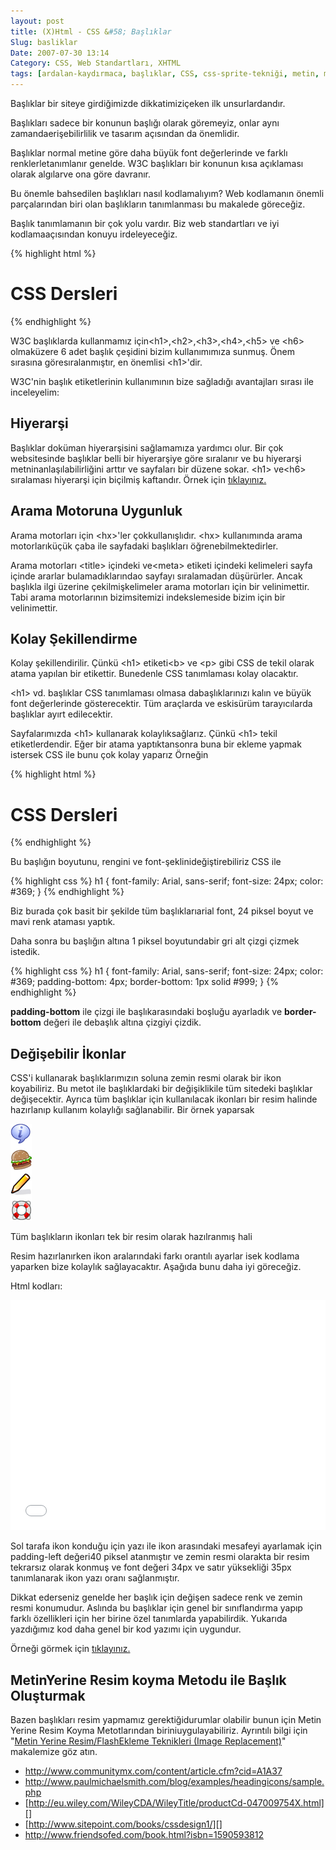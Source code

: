 ```yaml
---
layout: post
title: (X)Html - CSS &#58; Başlıklar
Slug: basliklar
Date: 2007-07-30 13:14
Category: CSS, Web Standartları, XHTML
tags: [ardalan-kaydırmaca, başlıklar, CSS, css-sprite-tekniği, metin, metin yerine resim koymak, Web Standartları, XHTML]
---
```


Başlıklar bir siteye girdiğimizde dikkatimiziçeken ilk unsurlardandır.

Başlıkları sadece bir konunun başlığı olarak göremeyiz, onlar aynı
zamandaerişebilirlilik ve tasarım açısından da önemlidir.

Başlıklar normal metine göre daha büyük font değerlerinde ve farklı
renklerletanımlanır genelde. W3C başlıkları bir konunun kısa açıklaması
olarak algılarve ona göre davranır.

Bu önemle bahsedilen başlıkları nasıl kodlamalıyım? Web kodlamanın
önemli parçalarından biri olan başlıkların tanımlanması bu makalede
göreceğiz.

Başlık tanımlamanın bir çok yolu vardır. Biz web standartları ve iyi
kodlamaaçısından konuyu irdeleyeceğiz.

{% highlight html %}
<h1>CSS Dersleri</h1>
{% endhighlight %}

W3C başlıklarda kullanmamız için<h1\>,<h2\>,<h3\>,<h4\>,<h5\> ve
<h6\> olmaküzere 6 adet başlık çeşidini bizim kullanımımıza sunmuş.
Önem sırasına göresıralanmıştır, en önemlisi <h1\>'dir.

W3C'nin başlık etiketlerinin kullanımının bize sağladığı avantajları
sırası ile inceleyelim:

## Hiyerarşi

Başlıklar doküman hiyerarşisini sağlamamıza yardımcı olur. Bir çok
websitesinde başlıklar belli bir hiyerarşiye göre sıralanır ve bu
hiyerarşi metninanlaşılabilirliğini arttır ve sayfaları bir düzene
sokar. <h1\> ve<h6\> sıralaması hiyerarşi için biçilmiş kaftandır.
Örnek için [tıklayınız.][]

## Arama Motoruna Uygunluk

Arama motorları için <hx\>'ler çokkullanışlıdır. <hx\> kullanımında
arama motorlarıküçük çaba ile sayfadaki başlıkları öğrenebilmektedirler.

Arama motorları <title\> içindeki ve<meta\> etiketi içindeki
kelimeleri sayfa içinde ararlar bulamadıklarındao sayfayı sıralamadan
düşürürler. Ancak başlıkla ilgi üzerine çekilmişkelimeler arama
motorları için bir velinimettir. Tabi arama motorlarının bizimsitemizi
indekslemeside bizim için bir velinimettir.

## Kolay Şekillendirme

Kolay şekillendirilir. Çünkü <h1\> etiketi<b\> ve <p\> gibi CSS de
tekil olarak atama yapılan bir etikettir. Bunedenle CSS tanımlaması
kolay olacaktır.

<h1\> vd. başlıklar CSS tanımlaması olmasa dabaşlıklarınızı kalın ve
büyük font değerlerinde gösterecektir. Tüm araçlarda ve eskisürüm
tarayıcılarda başlıklar ayırt edilecektir.

Sayfalarımızda <h1\> kullanarak kolaylıksağlarız. Çünkü <h1\> tekil
etiketlerdendir. Eğer bir atama yaptıktansonra buna bir ekleme yapmak
istersek CSS ile bunu çok kolay yaparız Örneğin

{% highlight html %}
<h1>CSS Dersleri </h1>
{% endhighlight %}

Bu başlığın boyutunu, rengini ve font-şeklinideğiştirebiliriz CSS ile

{% highlight css %}
h1 {
	font-family: Arial, sans-serif;
	font-size: 24px;
	color: #369;
}
{% endhighlight %}

Biz burada çok basit bir şekilde tüm başlıklarıarial font, 24 piksel
boyut ve mavi renk ataması yaptık.

Daha sonra bu başlığın altına 1 piksel boyutundabir gri alt çizgi çizmek
istedik.

{% highlight css %}
h1 {
	font-family: Arial, sans-serif;
	font-size: 24px;
	color: #369;
	padding-bottom: 4px;
	border-bottom: 1px solid #999;
}
{% endhighlight %}

**padding-bottom** ile çizgi ile başlıkarasındaki boşluğu ayarladık ve
**border-bottom** değeri ile debaşlık altına çizgiyi çizdik.

## Değişebilir İkonlar

CSS'i kullanarak başlıklarımızın soluna zemin resmi olarak bir ikon
koyabiliriz. Bu metot ile başlıklardaki bir değişiklikile tüm sitedeki
başlıklar değişecektir. Ayrıca tüm başlıklar için kullanılacak ikonları
bir resim halinde hazırlanıp kullanım kolaylığı sağlanabilir. Bir örnek
yaparsak

![Başlıklar][]

Tüm başlıkların ikonları tek bir
resim olarak hazılranmış hali

Resim hazırlanırken ikon aralarındaki farkı orantılı ayarlar isek
kodlama yaparken bize kolaylık sağlayacaktır. Aşağıda bunu daha iyi
göreceğiz.

Html kodları:

<iframe height='368' scrolling='no' src='//codepen.io/fatihhayri/embed/myYpgg/?height=368&theme-id=13521' data-default-tab='result' frameborder='no' allowtransparency='true' allowfullscreen='true' style='width: 100%;'></iframe>

Sol tarafa ikon konduğu için yazı ile ikon arasındaki mesafeyi ayarlamak
için padding-left değeri40 piksel atanmıştır ve zemin resmi olarakta bir
resim tekrarsız olarak konmuş ve font değeri 34px ve satır yüksekliği
35px tanımlanarak ikon yazı oranı sağlanmıştır.

Dikkat ederseniz genelde her başlık için değişen sadece renk ve zemin
resmi konumudur. Aslında bu başlıklar için genel bir sınıflandırma yapıp
farklı özellikleri için her birine özel tanımlarda yapabilirdik.
Yukarıda yazdığımız kod daha genel bir kod yazımı için uygundur.

Örneği görmek için [tıklayınız.][1]

## MetinYerine Resim koyma Metodu ile Başlık Oluşturmak

Bazen başlıkları resim yapmamız gerektiğidurumlar olabilir bunun için
Metin Yerine Resim Koyma Metotlarından biriniuygulayabiliriz. Ayrıntılı
bilgi için "[Metin Yerine Resim/FlashEkleme Teknikleri (Image Replacement)][]" makalemize göz atın.

-   http://www.communitymx.com/content/article.cfm?cid=A1A37
-   http://www.paulmichaelsmith.com/blog/examples/headingicons/sample.php
-   [http://eu.wiley.com/WileyCDA/WileyTitle/productCd-047009754X.html][]
-   [http://www.sitepoint.com/books/cssdesign1/][]
-   http://www.friendsofed.com/book.html?isbn=1590593812

  [tıklayınız.]: /dokumanlar/baslik_deneme1.html
  [Başlıklar]: /images/basliklar.gif
  [1]: /dokumanlar/baslik_deneme2.html
  [Metin Yerine Resim/FlashEkleme Teknikleri (Image Replacement)]: http://fatihhayrioglu.com/metin-yerine-resimflash-ekleme-teknikleri-image-replacement/
  [http://eu.wiley.com/WileyCDA/WileyTitle/productCd-047009754X.html]: http://eu.wiley.com/WileyCDA/WileyTitle/productCd-047009754X.html
  [http://www.sitepoint.com/books/cssdesign1/]: http://www.sitepoint.com/books/cssdesign1/
